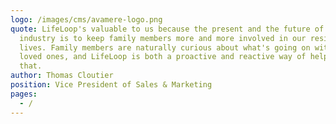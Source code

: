 ```yaml
---
logo: /images/cms/avamere-logo.png
quote: LifeLoop's valuable to us because the present and the future of our
  industry is to keep family members more and more involved in our residents'
  lives. Family members are naturally curious about what's going on with their
  loved ones, and LifeLoop is both a proactive and reactive way of helping with
  that.
author: Thomas Cloutier
position: Vice President of Sales & Marketing
pages:
  - /
---
```

